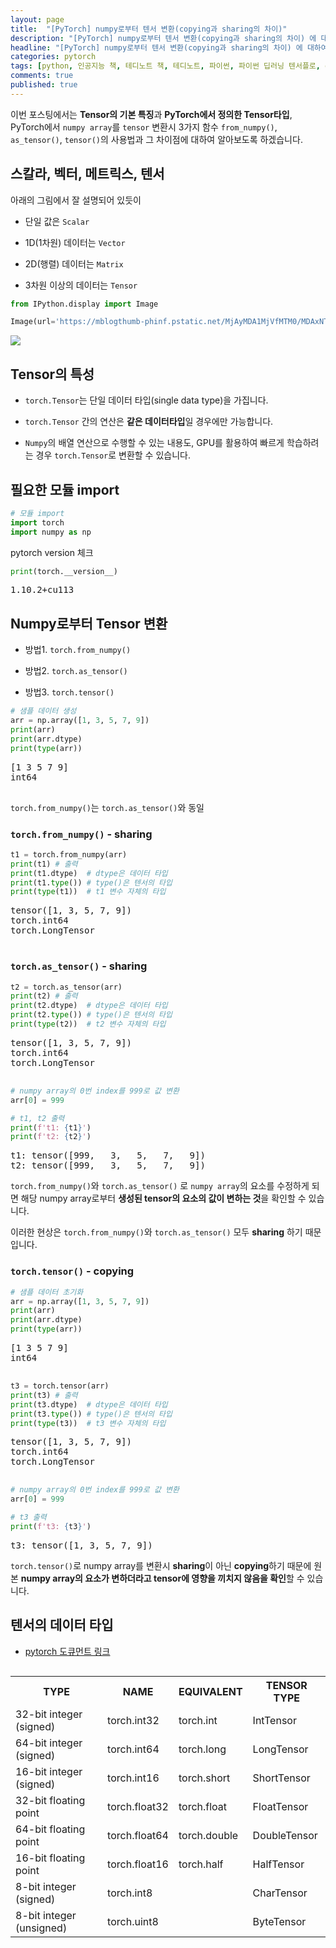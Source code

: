 ```yaml
---
layout: page
title:  "[PyTorch] numpy로부터 텐서 변환(copying과 sharing의 차이)"
description: "[PyTorch] numpy로부터 텐서 변환(copying과 sharing의 차이) 에 대하여 알아보도록 하겠습니다."
headline: "[PyTorch] numpy로부터 텐서 변환(copying과 sharing의 차이) 에 대하여 알아보도록 하겠습니다."
categories: pytorch
tags: [python, 인공지능 책, 테디노트 책, 테디노트, 파이썬, 파이썬 딥러닝 텐서플로, data science, 데이터 분석, 딥러닝, pytorch, 파이토치, torch, 텐서, tensor, from_numpy, as_tensor, numpy]
comments: true
published: true
---
```


이번 포스팅에서는 **Tensor의 기본 특징**과 **PyTorch에서 정의한 Tensor타입**, PyTorch에서 `numpy array`를 `tensor` 변환시 3가지 함수 `from_numpy()`, `as_tensor()`, `tensor()`의 사용법과 그 차이점에 대하여 알아보도록 하겠습니다.


<head>
  <style>
    table.dataframe {
      white-space: normal;
      width: 100%;
      height: 240px;
      display: block;
      overflow: auto;
      font-family: Arial, sans-serif;
      font-size: 0.9rem;
      line-height: 20px;
      text-align: center;
      border: 0px !important;
    }

    table.dataframe th {
      text-align: center;
      font-weight: bold;
      padding: 8px;
    }

    table.dataframe td {
      text-align: center;
      padding: 8px;
    }

    table.dataframe tr:hover {
      background: #b8d1f3; 
    }

    .output_prompt {
      overflow: auto;
      font-size: 0.9rem;
      line-height: 1.45;
      border-radius: 0.3rem;
      -webkit-overflow-scrolling: touch;
      padding: 0.8rem;
      margin-top: 0;
      margin-bottom: 15px;
      font: 1rem Consolas, "Liberation Mono", Menlo, Courier, monospace;
      color: $code-text-color;
      border: solid 1px $border-color;
      border-radius: 0.3rem;
      word-break: normal;
      white-space: pre;
    }

  .dataframe tbody tr th:only-of-type {
      vertical-align: middle;
  }

  .dataframe tbody tr th {
      vertical-align: top;
  }

  .dataframe thead th {
      text-align: center !important;
      padding: 8px;
  }

  .page__content p {
      margin: 0 0 0px !important;
  }

  .page__content p > strong {
    font-size: 0.8rem !important;
  }

  </style>
</head>


## 스칼라, 벡터, 메트릭스, 텐서


아래의 그림에서 잘 설명되어 있듯이



- 단일 값은 `Scalar`

- 1D(1차원) 데이터는 `Vector`

- 2D(행렬) 데이터는 `Matrix`

- 3차원 이상의 데이터는 `Tensor`



```python
from IPython.display import Image

Image(url='https://mblogthumb-phinf.pstatic.net/MjAyMDA1MjVfMTM0/MDAxNTkwMzc4MTY4MDQy.iOzxIfhew8Bsto7uqNW3QYj-k9bysF775jXYLECD6bwg.uMJ87NPURvklkXF2TXFnygaSnc32erHm_mXbnKgvO24g.PNG.nabilera1/image.png?type=w800')
```

<img src="https://mblogthumb-phinf.pstatic.net/MjAyMDA1MjVfMTM0/MDAxNTkwMzc4MTY4MDQy.iOzxIfhew8Bsto7uqNW3QYj-k9bysF775jXYLECD6bwg.uMJ87NPURvklkXF2TXFnygaSnc32erHm_mXbnKgvO24g.PNG.nabilera1/image.png?type=w800"/>


## Tensor의 특성



- `torch.Tensor`는 단일 데이터 타입(single data type)을 가집니다.

- `torch.Tensor` 간의 연산은 **같은 데이터타입**일 경우에만 가능합니다.

- `Numpy`의 배열 연산으로 수행할 수 있는 내용도, GPU를 활용하여 빠르게 학습하려는 경우 `torch.Tensor`로 변환할 수 있습니다.


## 필요한 모듈 import



```python
# 모듈 import
import torch
import numpy as np
```

pytorch version 체크



```python
print(torch.__version__)
```

<pre>
1.10.2+cu113
</pre>
## Numpy로부터 Tensor 변환



- 방법1. `torch.from_numpy()`

- 방법2. `torch.as_tensor()`

- 방법3. `torch.tensor()`



```python
# 샘플 데이터 생성
arr = np.array([1, 3, 5, 7, 9])
print(arr)
print(arr.dtype)
print(type(arr))
```

<pre>
[1 3 5 7 9]
int64
<class 'numpy.ndarray'>
</pre>
`torch.from_numpy()`는 `torch.as_tensor()`와 동일


### `torch.from_numpy()` - sharing



```python
t1 = torch.from_numpy(arr)
print(t1) # 출력
print(t1.dtype)  # dtype은 데이터 타입
print(t1.type()) # type()은 텐서의 타입
print(type(t1))  # t1 변수 자체의 타입
```

<pre>
tensor([1, 3, 5, 7, 9])
torch.int64
torch.LongTensor
<class 'torch.Tensor'>
</pre>
### `torch.as_tensor()` - sharing



```python
t2 = torch.as_tensor(arr)
print(t2) # 출력
print(t2.dtype)  # dtype은 데이터 타입
print(t2.type()) # type()은 텐서의 타입
print(type(t2))  # t2 변수 자체의 타입
```

<pre>
tensor([1, 3, 5, 7, 9])
torch.int64
torch.LongTensor
<class 'torch.Tensor'>
</pre>

```python
# numpy array의 0번 index를 999로 값 변환
arr[0] = 999
```


```python
# t1, t2 출력
print(f't1: {t1}')
print(f't2: {t2}')
```

<pre>
t1: tensor([999,   3,   5,   7,   9])
t2: tensor([999,   3,   5,   7,   9])
</pre>
`torch.from_numpy()`와 `torch.as_tensor()` 로 `numpy array`의 요소를 수정하게 되면 해당 numpy array로부터 **생성된 tensor의 요소의 값이 변하는 것**을 확인할 수 있습니다.



이러한 현상은 `torch.from_numpy()`와 `torch.as_tensor()` 모두 **sharing** 하기 때문입니다.


### `torch.tensor()` - copying



```python
# 샘플 데이터 초기화
arr = np.array([1, 3, 5, 7, 9])
print(arr)
print(arr.dtype)
print(type(arr))
```

<pre>
[1 3 5 7 9]
int64
<class 'numpy.ndarray'>
</pre>

```python
t3 = torch.tensor(arr)
print(t3) # 출력
print(t3.dtype)  # dtype은 데이터 타입
print(t3.type()) # type()은 텐서의 타입
print(type(t3))  # t3 변수 자체의 타입
```

<pre>
tensor([1, 3, 5, 7, 9])
torch.int64
torch.LongTensor
<class 'torch.Tensor'>
</pre>

```python
# numpy array의 0번 index를 999로 값 변환
arr[0] = 999
```


```python
# t3 출력
print(f't3: {t3}')
```

<pre>
t3: tensor([1, 3, 5, 7, 9])
</pre>
`torch.tensor()`로 numpy array를 변환시 **sharing**이 아닌 **copying**하기 때문에 원본 **numpy array의 요소가 변하더라고 tensor에 영향을 끼치지 않음을 확인**할 수 있습니다.


## 텐서의 데이터 타입



- [pytorch 도큐먼트 링크](https://pytorch.org/docs/stable/tensors.html)


<table style="display: inline-block">

<tr><th>TYPE</th><th>NAME</th><th>EQUIVALENT</th><th>TENSOR TYPE</th></tr>

<tr><td>32-bit integer (signed)</td><td>torch.int32</td><td>torch.int</td><td>IntTensor</td></tr>

<tr><td>64-bit integer (signed)</td><td>torch.int64</td><td>torch.long</td><td>LongTensor</td></tr>

<tr><td>16-bit integer (signed)</td><td>torch.int16</td><td>torch.short</td><td>ShortTensor</td></tr>

<tr><td>32-bit floating point</td><td>torch.float32</td><td>torch.float</td><td>FloatTensor</td></tr>

<tr><td>64-bit floating point</td><td>torch.float64</td><td>torch.double</td><td>DoubleTensor</td></tr>

<tr><td>16-bit floating point</td><td>torch.float16</td><td>torch.half</td><td>HalfTensor</td></tr>

<tr><td>8-bit integer (signed)</td><td>torch.int8</td><td></td><td>CharTensor</td></tr>

<tr><td>8-bit integer (unsigned)</td><td>torch.uint8</td><td></td><td>ByteTensor</td></tr></table>

